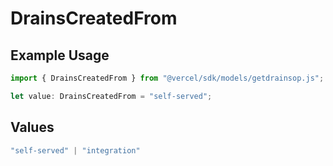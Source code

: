 # DrainsCreatedFrom

## Example Usage

```typescript
import { DrainsCreatedFrom } from "@vercel/sdk/models/getdrainsop.js";

let value: DrainsCreatedFrom = "self-served";
```

## Values

```typescript
"self-served" | "integration"
```